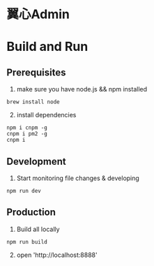 # 翼心Admin

# Build and Run

## Prerequisites

1. make sure you have node.js && npm installed
```
brew install node
```

2. install dependencies
```
npm i cnpm -g
cnpm i pm2 -g
cnpm i
```

## Development
1. Start monitoring file changes & developing
```
npm run dev
```

## Production
1. Build all locally
```
npm run build
```
2. open 'http://localhost:8888'
